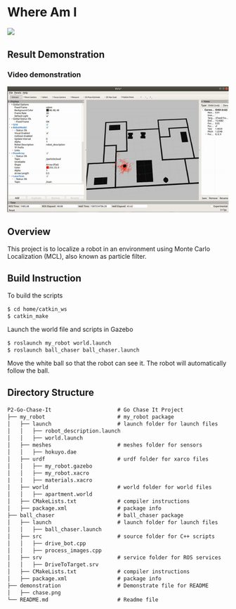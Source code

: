 # Where Am I

[![](https://s3-us-west-1.amazonaws.com/udacity-robotics/Extra+Images/RoboND_flag.png)](http://www.udacity.com/robotics)

## Result Demonstration 

### Video demonstration

 [![Video demonstration](./demonstration/P3.gif)](https://youtu.be/?)

## Overview

This project is to localize a robot in an environment using Monte Carlo Localization (MCL), also known as particle filter.

## Build Instruction

To build the scripts

```
$ cd home/catkin_ws
$ catkin_make
```

Launch the world file and scripts in Gazebo

```
$ roslaunch my_robot world.launch
$ roslaunch ball_chaser ball_chaser.launch
```

Move the white ball so that the robot can see it. The robot will automatically follow the ball.

## Directory Structure

```
P2-Go-Chase-It                     # Go Chase It Project
├── my_robot                       # my_robot package                   
│   ├── launch                     # launch folder for launch files   
│   │   ├── robot_description.launch
│   │   ├── world.launch
│   ├── meshes                     # meshes folder for sensors
│   │   ├── hokuyo.dae
│   ├── urdf                       # urdf folder for xarco files
│   │   ├── my_robot.gazebo
│   │   ├── my_robot.xacro
|   |   ├── materials.xacro
│   ├── world                      # world folder for world files
│   │   ├── apartment.world
│   ├── CMakeLists.txt             # compiler instructions
│   ├── package.xml                # package info
├── ball_chaser                    # ball_chaser package                   
│   ├── launch                     # launch folder for launch files   
│   │   ├── ball_chaser.launch
│   ├── src                        # source folder for C++ scripts
│   │   ├── drive_bot.cpp
│   │   ├── process_images.cpp
│   ├── srv                        # service folder for ROS services
│   │   ├── DriveToTarget.srv
│   ├── CMakeLists.txt             # compiler instructions
│   ├── package.xml                # package info  
├── demonstration                  # Demonstrate file for README 
│   ├── chase.png
└── README.md                      # Readme file                                          
```